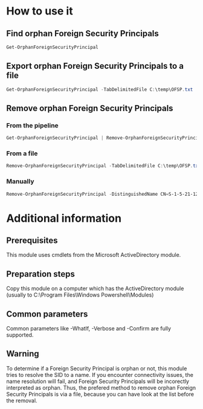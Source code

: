 # How to use it
## Find orphan Foreign Security Principals
```Powershell
Get-OrphanForeignSecurityPrincipal
```
## Export orphan Foreign Security Principals to a file
```Powershell
Get-OrphanForeignSecurityPrincipal -TabDelimitedFile C:\temp\OFSP.txt
```
## Remove orphan Foreign Security Principals
### From the pipeline
```Powershell
Get-OrphanForeignSecurityPrincipal | Remove-OrphanForeignSecurityPrincipal
```
### From a file
```Powershell
Remove-OrphanForeignSecurityPrincipal -TabDelimitedFile C:\temp\OFSP.txt
```
### Manually
```Powershell
Remove-OrphanForeignSecurityPrincipal -DistinguishedName CN=S-1-5-21-1234567890-1234567890-1234567890-12345,CN=ForeignSecurityPrincipals,DC=contoso,DC=com
```
# Additional information
## Prerequisites
This module uses cmdlets from the Microsoft ActiveDirectory module.
## Preparation steps
Copy this module on a computer which has the ActiveDirectory module
(usually to C:\Program Files\Windows Powershell\Modules)
## Common parameters
Common parameters like -WhatIf, -Verbose and -Confirm are fully supported.
## Warning
To determine if a Foreign Security Principal is orphan or not,
this module tries to resolve the SID to a name.
If you encounter connectivity issues, the name resolution will fail,
and Foreign Security Principals will be incorectly interpreted as orphan.
Thus, the prefered method to remove orphan Foreign Security Principals is via a file,
because you can have look at the list before the removal.

